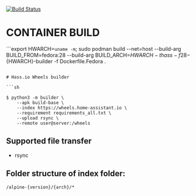 [![Build Status](https://dev.azure.com/home-assistant/Hass.io/_apis/build/status/wheels?branchName=master)](https://dev.azure.com/home-assistant/Hass.io/_build/latest?definitionId=11&branchName=master)


# CONTAINER BUILD
```export HWARCH=`uname -m`; sudo podman build --net=host --build-arg BUILD_FROM=fedora:28 --build-arg BUILD_ARCH=${HWARCH} -t hass-f28-${HWARCH}-builder -f Dockerfile.Fedora .
```

# Hass.io Wheels builder

```sh

$ python3 -m builder \
    --apk build-base \
    --index https://wheels.home-assistant.io \
    --requirement requirements_all.txt \
    --upload rsync \
    --remote user@server:/wheels
```

## Supported file transfer

- rsync

## Folder structure of index folder:

`/alpine-{version}/{arch}/*`
